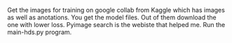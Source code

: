 Get the images for training on google collab from Kaggle which has images as well as anotations.
You get the model files. Out of them download the one with lower loss.
Pyimage search is the webiste that helped me.
Run the main-hds.py program.
